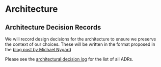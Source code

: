 # Architecture

## Architecture Decision Records

We will record design decisions for the architecture to ensure we preserve the context of our
choices. These will be written in the format proposed in the
[blog post by Michael Nygard](https://cognitect.com/blog/2011/11/15/documenting-architecture-decisions)

Please see the [architectural decision log](decisions/index.md) for the list of all ADRs.
